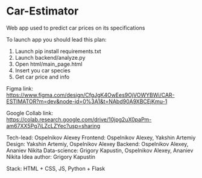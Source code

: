 # Car-Estimator
Web app used to predict car prices on its specifications

To launch app you should lead this plan:
1) Launch pip install requirements.txt
2) Launch backend/analyze.py
3) Open html/main_page.html
4) Insert you car species
5) Get car price and info

Figma link: https://www.figma.com/design/CfgJgK4OwEes9OjVOWYBWi/CAR-ESTIMATOR?m=dev&node-id=0%3A1&t=NAbd90A9XBCEjKmu-1

Google Collab link: https://colab.research.google.com/drive/10jpg2uX0paPm-am67XX5Pg7iLZcLZYec?usp=sharing 

Tech-lead: Ospelnikov Alexey                                                                                                                       Frontend: Ospelnikov Alexey, Yakshin Artemiy                                                                                                         Design: Yakshin Artemiy, Ospelnikov Alexey                                                                                                          Backend: Ospelnikov Alexey, Ananiev Nikita                                                                                                              Data-science: Grigory Kapustin, Ospelnikov Alexey, Ananiev Nikita                                                                                           Idea author: Grigory Kapustin

Stack: HTML + CSS, JS, Python + Flask
